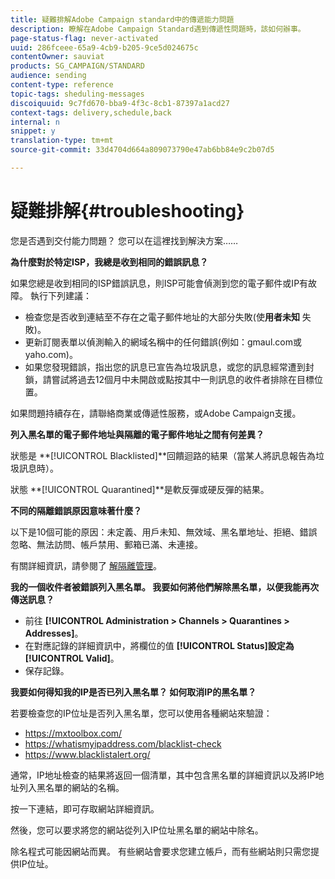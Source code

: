 ```yaml
---
title: 疑難排解Adobe Campaign standard中的傳遞能力問題
description: 瞭解在Adobe Campaign Standard遇到傳遞性問題時，該如何辦事。
page-status-flag: never-activated
uuid: 286fceee-65a9-4cb9-b205-9ce5d024675c
contentOwner: sauviat
products: SG_CAMPAIGN/STANDARD
audience: sending
content-type: reference
topic-tags: sheduling-messages
discoiquuid: 9c7fd670-bba9-4f3c-8cb1-87397a1acd27
context-tags: delivery,schedule,back
internal: n
snippet: y
translation-type: tm+mt
source-git-commit: 33d4704d664a809073790e47ab6bb84e9c2b07d5

---
```



# 疑難排解{#troubleshooting}

您是否遇到交付能力問題？ 您可以在這裡找到解決方案……

**為什麼對於特定ISP，我總是收到相同的錯誤訊息？**

如果您總是收到相同的ISP錯誤訊息，則ISP可能會偵測到您的電子郵件或IP有故障。 執行下列建議：
* 檢查您是否收到連結至不存在之電子郵件地址的大部分失敗(使&#x200B;**用者未知** 失敗)。
* 更新訂閱表單以偵測輸入的網域名稱中的任何錯誤(例如：gmaul.com或yaho.com)。
* 如果您發現錯誤，指出您的訊息已宣告為垃圾訊息，或您的訊息經常遭到封鎖，請嘗試將過去12個月中未開啟或點按其中一則訊息的收件者排除在目標位置。

如果問題持續存在，請聯絡商業或傳遞性服務，或Adobe Campaign支援。

**列入黑名單的電子郵件地址與隔離的電子郵件地址之間有何差異？**

狀態是 **[!UICONTROL Blacklisted]**回饋迴路的結果（當某人將訊息報告為垃圾訊息時）。

狀態 **[!UICONTROL Quarantined]**是軟反彈或硬反彈的結果。

**不同的隔離錯誤原因意味著什麼？**

以下是10個可能的原因：未定義、用戶未知、無效域、黑名單地址、拒絕、錯誤忽略、無法訪問、帳戶禁用、郵箱已滿、未連接。

有關詳細資訊，請參閱了 [解隔離管理](../../sending/using/understanding-quarantine-management.md)。

**我的一個收件者被錯誤列入黑名單。 我要如何將他們解除黑名單，以便我能再次傳送訊息？**

* 前往 **[!UICONTROL Administration > Channels > Quarantines > Addresses]**。
* 在對應記錄的詳細資訊中，將欄位的值 **[!UICONTROL Status]**設定為**[!UICONTROL Valid]**。
* 保存記錄。

**我要如何得知我的IP是否已列入黑名單？ 如何取消IP的黑名單？**

若要檢查您的IP位址是否列入黑名單，您可以使用各種網站來驗證：
* https://mxtoolbox.com/
* https://whatismyipaddress.com/blacklist-check
* https://www.blacklistalert.org/

通常，IP地址檢查的結果將返回一個清單，其中包含黑名單的詳細資訊以及將IP地址列入黑名單的網站的名稱。

按一下連結，即可存取網站詳細資訊。

然後，您可以要求將您的網站從列入IP位址黑名單的網站中除名。

除名程式可能因網站而異。 有些網站會要求您建立帳戶，而有些網站則只需您提供IP位址。
